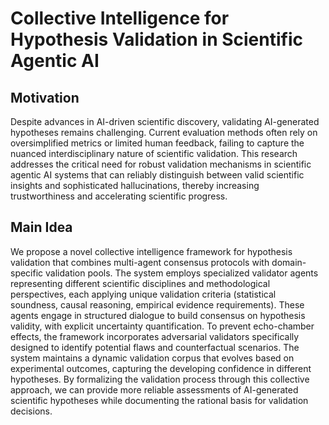 # Collective Intelligence for Hypothesis Validation in Scientific Agentic AI

## Motivation
Despite advances in AI-driven scientific discovery, validating AI-generated hypotheses remains challenging. Current evaluation methods often rely on oversimplified metrics or limited human feedback, failing to capture the nuanced interdisciplinary nature of scientific validation. This research addresses the critical need for robust validation mechanisms in scientific agentic AI systems that can reliably distinguish between valid scientific insights and sophisticated hallucinations, thereby increasing trustworthiness and accelerating scientific progress.

## Main Idea
We propose a novel collective intelligence framework for hypothesis validation that combines multi-agent consensus protocols with domain-specific validation pools. The system employs specialized validator agents representing different scientific disciplines and methodological perspectives, each applying unique validation criteria (statistical soundness, causal reasoning, empirical evidence requirements). These agents engage in structured dialogue to build consensus on hypothesis validity, with explicit uncertainty quantification. To prevent echo-chamber effects, the framework incorporates adversarial validators specifically designed to identify potential flaws and counterfactual scenarios. The system maintains a dynamic validation corpus that evolves based on experimental outcomes, capturing the developing confidence in different hypotheses. By formalizing the validation process through this collective approach, we can provide more reliable assessments of AI-generated scientific hypotheses while documenting the rational basis for validation decisions.